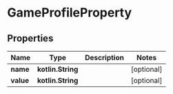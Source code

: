 
# GameProfileProperty

## Properties
Name | Type | Description | Notes
------------ | ------------- | ------------- | -------------
**name** | **kotlin.String** |  |  [optional]
**value** | **kotlin.String** |  |  [optional]



